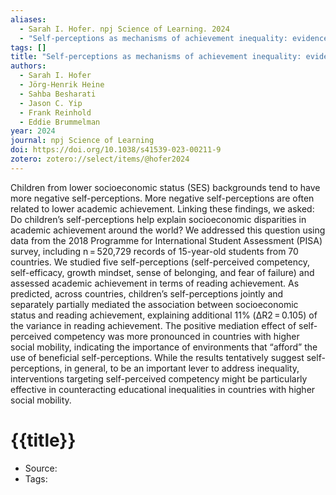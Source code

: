 ```yaml
---
aliases:
  - Sarah I. Hofer. npj Science of Learning. 2024
  - "Self-perceptions as mechanisms of achievement inequality: evidence across 70 countries"
tags: []
title: "Self-perceptions as mechanisms of achievement inequality: evidence across 70 countries"
authors:
  - Sarah I. Hofer
  - Jörg-Henrik Heine
  - Sahba Besharati
  - Jason C. Yip
  - Frank Reinhold
  - Eddie Brummelman
year: 2024
journal: npj Science of Learning
doi: https://doi.org/10.1038/s41539-023-00211-9
zotero: zotero://select/items/@hofer2024
---
```

<!-- START_ABSTRACT -->
Children from lower socioeconomic status (SES) backgrounds tend to have more negative self-perceptions. More negative self-perceptions are often related to lower academic achievement. Linking these findings, we asked: Do children’s self-perceptions help explain socioeconomic disparities in academic achievement around the world? We addressed this question using data from the 2018 Programme for International Student Assessment (PISA) survey, including n = 520,729 records of 15-year-old students from 70 countries. We studied five self-perceptions (self-perceived competency, self-efficacy, growth mindset, sense of belonging, and fear of failure) and assessed academic achievement in terms of reading achievement. As predicted, across countries, children’s self-perceptions jointly and separately partially mediated the association between socioeconomic status and reading achievement, explaining additional 11% (ΔR2 = 0.105) of the variance in reading achievement. The positive mediation effect of self-perceived competency was more pronounced in countries with higher social mobility, indicating the importance of environments that “afford” the use of beneficial self-perceptions. While the results tentatively suggest self-perceptions, in general, to be an important lever to address inequality, interventions targeting self-perceived competency might be particularly effective in counteracting educational inequalities in countries with higher social mobility.
<!-- END_ABSTRACT -->

<!-- START_TEMPLATE -->
# {{title}}

- Source:
- Tags: 
<!-- END_TEMPLATE -->